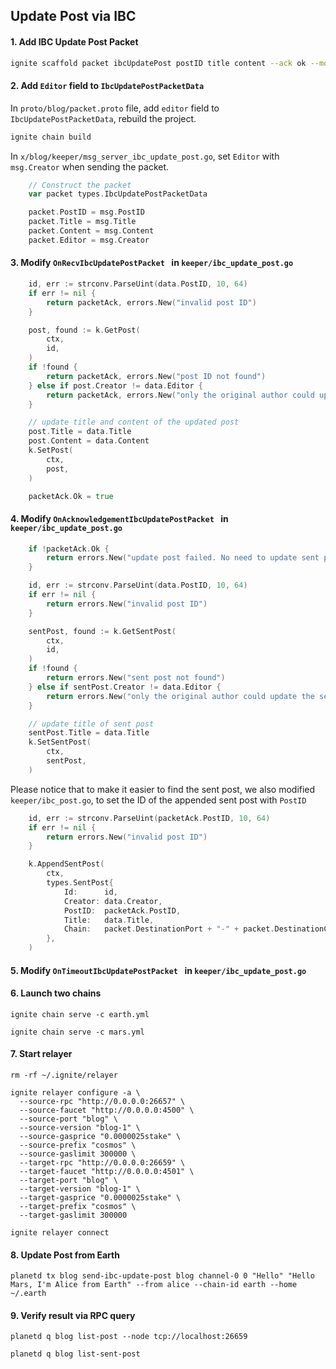 ## Update Post via IBC


#### 1. Add IBC Update Post Packet

```bash
ignite scaffold packet ibcUpdatePost postID title content --ack ok --module blog
```

#### 2. Add `Editor` field to `IbcUpdatePostPacketData`

In `proto/blog/packet.proto` file, add `editor` field to `IbcUpdatePostPacketData`, rebuild the project. 

```bash
ignite chain build
```

In `x/blog/keeper/msg_server_ibc_update_post.go`, set `Editor` with `msg.Creator` when sending the packet.

```go
	// Construct the packet
	var packet types.IbcUpdatePostPacketData

	packet.PostID = msg.PostID
	packet.Title = msg.Title
	packet.Content = msg.Content
	packet.Editor = msg.Creator
```

#### 3. Modify `OnRecvIbcUpdatePostPacket ` in `keeper/ibc_update_post.go`

```go
    id, err := strconv.ParseUint(data.PostID, 10, 64)
    if err != nil {
        return packetAck, errors.New("invalid post ID")
    }

    post, found := k.GetPost(
        ctx,
        id,
    )
    if !found {
        return packetAck, errors.New("post ID not found")
    } else if post.Creator != data.Editor {
        return packetAck, errors.New("only the original author could update the post")
    }

    // update title and content of the updated post
    post.Title = data.Title
    post.Content = data.Content
    k.SetPost(
        ctx,
        post,
    )

    packetAck.Ok = true
```

#### 4. Modify `OnAcknowledgementIbcUpdatePostPacket ` in `keeper/ibc_update_post.go`

```go
    if !packetAck.Ok {
        return errors.New("update post failed. No need to update sent post")
    }

    id, err := strconv.ParseUint(data.PostID, 10, 64)
    if err != nil {
        return errors.New("invalid post ID")
    }

    sentPost, found := k.GetSentPost(
        ctx,
        id,
    )
    if !found {
        return errors.New("sent post not found")
    } else if sentPost.Creator != data.Editor {
        return errors.New("only the original author could update the sent post")
    }

    // update title of sent post
    sentPost.Title = data.Title
    k.SetSentPost(
        ctx,
        sentPost,
    )
```

Please notice that to make it easier to find the sent post, we also modified `keeper/ibc_post.go`, to set the ID of the appended sent post with `PostID`

```go
    id, err := strconv.ParseUint(packetAck.PostID, 10, 64)
    if err != nil {
        return errors.New("invalid post ID")
    }

    k.AppendSentPost(
        ctx,
        types.SentPost{
            Id:      id,
            Creator: data.Creator,
            PostID:  packetAck.PostID,
            Title:   data.Title,
            Chain:   packet.DestinationPort + "-" + packet.DestinationChannel,
        },
    )
```

#### 5. Modify `OnTimeoutIbcUpdatePostPacket ` in `keeper/ibc_update_post.go`


#### 6. Launch two chains

```
ignite chain serve -c earth.yml

ignite chain serve -c mars.yml
```

#### 7. Start relayer

```
rm -rf ~/.ignite/relayer

ignite relayer configure -a \
  --source-rpc "http://0.0.0.0:26657" \
  --source-faucet "http://0.0.0.0:4500" \
  --source-port "blog" \
  --source-version "blog-1" \
  --source-gasprice "0.0000025stake" \
  --source-prefix "cosmos" \
  --source-gaslimit 300000 \
  --target-rpc "http://0.0.0.0:26659" \
  --target-faucet "http://0.0.0.0:4501" \
  --target-port "blog" \
  --target-version "blog-1" \
  --target-gasprice "0.0000025stake" \
  --target-prefix "cosmos" \
  --target-gaslimit 300000

ignite relayer connect
```

#### 8. Update Post from Earth

```
planetd tx blog send-ibc-update-post blog channel-0 0 "Hello" "Hello Mars, I'm Alice from Earth" --from alice --chain-id earth --home ~/.earth
```

#### 9. Verify result via RPC query

```
planetd q blog list-post --node tcp://localhost:26659

planetd q blog list-sent-post
```
